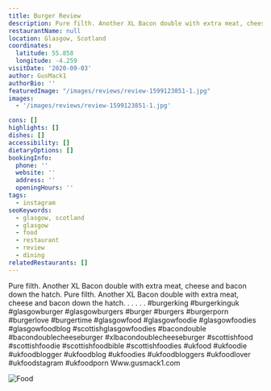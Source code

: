 ```yaml
---
title: Burger Review
description: Pure filth. Another XL Bacon double with extra meat, cheese and bacon down the hatch. Pure filth. Another XL Bacon double with extra meat, cheese and bacon down the hatch. . . . .
restaurantName: null
location: Glasgow, Scotland
coordinates:
  latitude: 55.858
  longitude: -4.259
visitDate: '2020-09-03'
author: GusMack1
authorBio: ''
featuredImage: "/images/reviews/review-1599123851-1.jpg"
images:
  - '/images/reviews/review-1599123851-1.jpg'

cons: []
highlights: []
dishes: []
accessibility: []
dietaryOptions: []
bookingInfo:
  phone: ''
  website: ''
  address: ''
  openingHours: ''
tags:
  - instagram
seoKeywords:
  - glasgow, scotland
  - glasgow
  - food
  - restaurant
  - review
  - dining
relatedRestaurants: []
---
```


Pure filth. Another XL Bacon double with extra meat, cheese and bacon down the hatch.
Pure filth. Another XL Bacon double with extra meat, cheese and bacon down the hatch.
.
.
.
.
.
#burgerking #burgerkinguk #glasgowburger #glasgowburgers #burger #burgers #burgerporn #burgerlove #burgertime #glasgowfood #glasgowfoodie #glasgowfoodies #glasgowfoodblog #scottishglasgowfoodies #bacondouble #bacondoublecheeseburger #xlbacondoublecheeseburger #scottishfood #scottishfoodie #scottishfoodbible #scottishfoodies #ukfood #ukfoodie #ukfoodblogger #ukfoodblog #ukfoodies #ukfoodbloggers #ukfoodlover #ukfoodstagram #ukfoodporn
Www.gusmack1.com

![Food](/images/reviews/review-1599123851-1.jpg)
